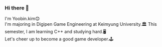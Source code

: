 ### Hi there 👋

I'm Yoobin.kim😊   
I'm majoring in Digipen Game Engineering at Keimyung University.🏛
This semester, I am learning C++ and studying hard.🖥   
Let's cheer up to become a good game developer.🕹   
